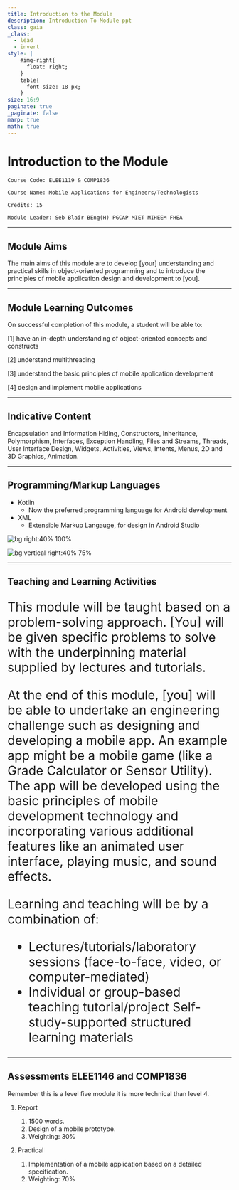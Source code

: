 ```yaml
---
title: Introduction to the Module
description: Introduction To Module ppt
class: gaia
_class:
  - lead
  - invert
style: |
    #img-right{
      float: right;
    }
    table{
      font-size: 18 px;
    }
size: 16:9
paginate: true
_paginate: false
marp: true
math: true
---
```


# Introduction to the Module

    Course Code: ELEE1119 & COMP1836
    
    Course Name: Mobile Applications for Engineers/Technologists

    Credits: 15

    Module Leader: Seb Blair BEng(H) PGCAP MIET MIHEEM FHEA

---

## Module Aims

The main aims of this module are to develop [your] understanding and practical skills in object-oriented programming and to introduce the principles of mobile application design and development to [you].

---

## Module Learning Outcomes 

On successful completion of this module, a student will be able to:

[1] have an in-depth understanding of object-oriented concepts and constructs

[2] understand multithreading

[3] understand the basic principles of mobile application development

[4] design and implement mobile applications

---

## Indicative Content

Encapsulation and Information Hiding, Constructors, Inheritance, Polymorphism, Interfaces, Exception Handling, Files and Streams, Threads, User Interface Design, Widgets, Activities, Views, Intents, Menus, 2D and 3D Graphics, Animation.

--- 

 

## Programming/Markup Languages

-  Kotlin
   -  Now the preferred programming language for Android development
-  XML
   -  Extensible Markup Langauge, for design in Android Studio

![bg right:40% 100%](https://developer.android.com/static/codelabs/basic-android-kotlin-compose-first-program/img/3bbebda874e6003b.png)

![bg vertical right:40% 75%](https://upload.wikimedia.org/wikipedia/commons/thumb/9/9d/Xml_logo.svg/241px-Xml_logo.svg.png?20080508104026)


---

## Teaching and Learning Activities

<div style="font-size:28px">

This module will be taught based on a problem-solving approach. [You] will be given specific problems to solve with the underpinning material supplied by lectures and tutorials.

At the end of this module, [you] will be able to undertake an engineering challenge such as designing and developing a mobile app. An example app might be a mobile game (like a Grade Calculator or Sensor Utility). The app will be developed using the basic principles of mobile development technology and incorporating various additional features like an animated user interface, playing music, and sound effects.

Learning and teaching will be by a combination of:
- Lectures/tutorials/laboratory sessions (face-to-face, video, or computer-mediated)
- Individual or group-based teaching tutorial/project
Self-study-supported structured learning materials

</div>

---

## Assessments ELEE1146 and COMP1836
Remember this is a level five module it is more technical than level 4.

1. Report 
   1. 1500 words.
   2. Design of a mobile prototype.
   3. Weighting: 30%

2. Practical 
   1. Implementation of a mobile application based on a detailed specification.
   2. Weighting: 70%